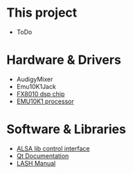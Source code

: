 # This project #
  * ToDo

# Hardware & Drivers #
  * AudigyMixer
  * Emu10K1Jack
  * [FX8010 dsp chip](http://emutrix.googlecode.com/files/HOG63.PS)
  * [EMU10K1 processor](https://github.com/token0/emutrix/blob/wiki/Developers/m2049.pdf)

# Software & Libraries #
  * [ALSA lib control interface](http://www.alsa-project.org/alsa-doc/alsa-lib/group___control.html)
  * [Qt Documentation ](http://doc.trolltech.com/)
  * [LASH Manual ](http://www.nongnu.org/lash/lash-manual.html)
